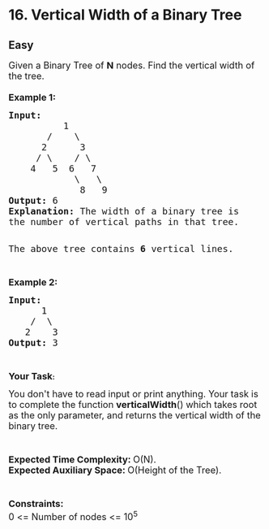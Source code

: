 # 16. Vertical Width of a Binary Tree
## Easy 
<div class="problem-statement">
                <p></p><p><span style="font-size:18px">Given a Binary Tree of <strong>N</strong> nodes. Find the vertical width of the tree.<br>
<br>
<strong>Example 1:</strong></span></p>

<pre><span style="font-size:18px"><strong>Input:
</strong>          1
       /    \
      2      3
     / \    / \
    4   5  6   7
            \   \
             8   9
<strong>Output: </strong>6
<strong>Explanation:</strong> The width of a binary tree is
the number of vertical paths in that tree.</span>

<span style="font-size:18px"><img alt="" class="alignnone size-full wp-image-356895 img-responsive" src="https://cdncontribute.geeksforgeeks.org/wp-content/uploads/tree2-8.png"></span>

<span style="font-size:18px">The above tree contains <strong>6</strong> vertical lines.</span></pre>

<p>&nbsp;</p>

<p><span style="font-size:18px"><strong>Example 2:</strong></span></p>

<pre><span style="font-size:18px"><strong>Input:
</strong>      1
&nbsp;   /  \
&nbsp;  2    3
<strong>Output: </strong>3
</span></pre>

<p>&nbsp;</p>

<p><strong><span style="font-size:18px">Your Task</span>:</strong></p>

<p><span style="font-size:18px">You don't have to read input or print anything. Your&nbsp;task is to complete the function <strong>verticalWidth</strong>() which takes root as the only parameter, and returns the vertical width of the binary tree.</span></p>

<p>&nbsp;</p>

<p><span style="font-size:18px"><strong>Expected Time Complexity:&nbsp;</strong>O(N).<br>
<strong>Expected Auxiliary Space:&nbsp;</strong>O(Height of the Tree).</span></p>

<p>&nbsp;</p>

<p><span style="font-size:18px"><strong>Constraints:</strong><br>
0 &lt;= Number of nodes &lt;= 10<sup>5</sup></span></p>
 <p></p>
            </div>